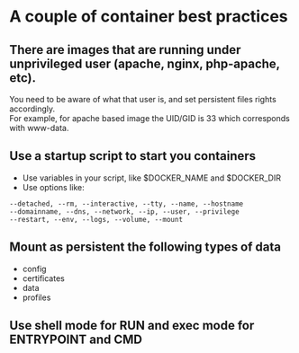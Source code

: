 # A couple of container best practices

## There are images that are running under unprivileged user (apache, nginx, php-apache, etc). 
You need to be aware of what that user is, and set persistent files rights accordingly.  
For example, for apache based image the UID/GID is 33 which corresponds with www-data.  

## Use a startup script to start you containers

- Use variables in your script, like $DOCKER_NAME and $DOCKER_DIR
- Use options like: 

```
--detached, --rm, --interactive, --tty, --name, --hostname
--domainname, --dns, --network, --ip, --user, --privilege
--restart, --env, --logs, --volume, --mount
```

## Mount as persistent the following types of data

- config
- certificates
- data
- profiles

## Use shell mode for RUN and exec mode for ENTRYPOINT and CMD
